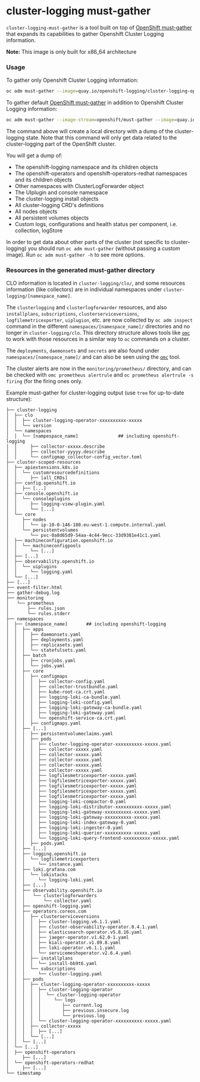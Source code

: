 cluster-logging must-gather
=================

`cluster-logging-must-gather` is a tool built on top of [OpenShift must-gather](https://github.com/openshift/must-gather)
that expands its capabilities to gather Openshift Cluster Logging information.

**Note:** This image is only built for x86_64 architecture

### Usage
To gather only Openshift Cluster Logging information: 
```sh
oc adm must-gather --image=quay.io/openshift-logging/cluster-logging-operator:latest -- /usr/bin/gather
```

To gather default [OpenShift must-gather](https://github.com/openshift/must-gather) in addition to Openshift Cluster Logging information: 
```sh
oc adm must-gather --image-stream=openshift/must-gather --image=quay.io/openshift/origin-cluster-logging-operator -- /usr/bin/gather
```

The command above will create a local directory with a dump of the cluster-logging state.
Note that this command will only get data related to the cluster-logging part of the OpenShift cluster.

You will get a dump of:
- The openshift-logging namespace and its children objects
- The openshift-operators and openshift-operators-redhat namespaces and its children objects
- Other namespaces with ClusterLogForwarder object
- The UIplugin and console namespace
- The cluster-logging install objects
- All cluster-logging CRD's definitions
- All nodes objects
- All persistent volumes objects
- Custom logs, configurations and health status per component, i.e. collection, logStore

In order to get data about other parts of the cluster (not specific to cluster-logging) you should
run `oc adm must-gather` (without passing a custom image). Run `oc adm must-gather -h` to see more options.

### Resources in the generated must-gather directory
CLO information is located in `cluster-logging/clo/`, and some resources information (like collectors) are in individual namespaces under `cluster-logging/[namespace_name]`.

The `clusterlogging` and `clusterlogforwarder` resources, and also `installplans`, `subscriptions`, `clusterserviceversions`, `logfilemetricexporter`, `uiplugion`, etc. are now collected by `oc adm inspect` command in the different `namespaces/[namespace_name]/` directories and no longer in `cluster-logging/clo`. This directory structure allows tools like [`omc`](https://github.com/gmeghnag/omc/) to work with those resources in a similar way to `oc` commands on a cluster.

The `deployments`, `daemonsets` and `secrets` are also found under `namespaces/[namespace_name]/` and can also be seen using the [`omc`](https://github.com/gmeghnag/omc/) tool.

The cluster alerts are now in the `monitoring/prometheus/` directory, and can be checked with `omc prometheus alertrule` and `oc prometheus alertrule -s firing` (for the firing ones only.

Example must-gather for cluster-logging output (use `tree` for up-to-date structure):
```
├── cluster-logging
│  ├── clo
│  │  ├── cluster-logging-operator-xxxxxxxxxx-xxxxx
│  │  └── version
│  └── namespaces
│  │  └── [nampespace_name]               ## including openshift-logging
│  │     ├── collector-xxxxx.describe
│  │     ├── collector-yyyyy.describe
│  │     └── configmap_collector-config_vector.toml
├── cluster-scoped-resources
│  ├── apiextensions.k8s.io
│  │  └── customresourcedefinitions
│  │     ├── [all_CRDs]
│  ├── config.openshift.io
│  │  ├── [...]
│  ├── console.openshift.io
│  │  └── consoleplugins
│  │     ├── logging-view-plugin.yaml
│  │     └── [...]
│  └── core
│     ├── nodes
│     │  └── ip-10-0-146-180.eu-west-1.compute.internal.yaml
│     └── persistentvolumes
│        └── pvc-0a8d65d9-54aa-4c44-9ecc-33d9381e41c1.yaml
│  ├── machineconfiguration.openshift.io
│  │  └── machineconfigpools
│  │     └── [...]
│  ├── [...]
│  ├── observability.openshift.io
│  │  └── uiplugins
│  │     └── logging.yaml
│  └── [...]
├── [...]
├── event-filter.html
├── gather-debug.log
├── monitoring                                                                                                         
│   └── prometheus                                                                                                     
│       ├── rules.json                                                                                                 
│       └── rules.stderr                                                                                               
├── namespaces
│  ├── [namespace_name]       ## including openshift-logging
│  │  ├── apps
│  │  │  ├── daemonsets.yaml
│  │  │  ├── deployments.yaml
│  │  │  ├── replicasets.yaml
│  │  │  └── statefulsets.yaml
│  │  ├── batch
│  │  │  ├── cronjobs.yaml
│  │  │  └── jobs.yaml
│  │  ├── core
│  │  │  ├── configmaps
│  │  │  │  ├── collector-config.yaml
│  │  │  │  ├── collector-trustbundle.yaml
│  │  │  │  ├── kube-root-ca.crt.yaml
│  │  │  │  ├── logging-loki-ca-bundle.yaml
│  │  │  │  ├── logging-loki-config.yaml
│  │  │  │  ├── logging-loki-gateway-ca-bundle.yaml
│  │  │  │  ├── logging-loki-gateway.yaml
│  │  │  │  └── openshift-service-ca.crt.yaml
│  │  │  ├── configmaps.yaml
│  │  ├── [...]
│  │  │  ├── persistentvolumeclaims.yaml
│  │  │  ├── pods
│  │  │  │  ├── cluster-logging-operator-xxxxxxxxxx-xxxxx.yaml
│  │  │  │  ├── collector-xxxxx.yaml
│  │  │  │  ├── collector-xxxxx.yaml
│  │  │  │  ├── collector-xxxxx.yaml
│  │  │  │  ├── collector-xxxxx.yaml
│  │  │  │  ├── collector-xxxxx.yaml
│  │  │  │  ├── logfilesmetricexporter-xxxxx.yaml
│  │  │  │  ├── logfilesmetricexporter-xxxxx.yaml
│  │  │  │  ├── logfilesmetricexporter-xxxxx.yaml
│  │  │  │  ├── logfilesmetricexporter-xxxxx.yaml
│  │  │  │  ├── logfilesmetricexporter-xxxxx.yaml
│  │  │  │  ├── logging-loki-compactor-0.yaml
│  │  │  │  ├── logging-loki-distributor-xxxxxxxxxx-xxxxx.yaml
│  │  │  │  ├── logging-loki-gateway-xxxxxxxxxx-xxxxx.yaml
│  │  │  │  ├── logging-loki-gateway-xxxxxxxxxx-xxxxx.yaml
│  │  │  │  ├── logging-loki-index-gateway-0.yaml
│  │  │  │  ├── logging-loki-ingester-0.yaml
│  │  │  │  ├── logging-loki-querier-xxxxxxxxxx-xxxxx.yaml
│  │  │  │  └── logging-loki-query-frontend-xxxxxxxxxx-xxxxx.yaml
│  │  │  ├── pods.yaml
│  │  ├── [...]
│  │  ├── logging.openshift.io
│  │  │  └── logfilemetricexporters
│  │  │     └── instance.yaml
│  │  ├── loki.grafana.com
│  │  │  └── lokistacks
│  │  │     └── logging-loki.yaml
│  │  ├── [...]
│  │  ├── observability.openshift.io
│  │  │   └── clusterlogforwarders
│  │  │       └── collector.yaml
│  │  ├── openshift-logging.yaml
│  │  ├── operators.coreos.com
│  │  │  ├── clusterserviceversions
│  │  │  │  ├── cluster-logging.v6.1.1.yaml
│  │  │  │  ├── cluster-observability-operator.0.4.1.yaml
│  │  │  │  ├── elasticsearch-operator.v5.8.16.yaml
│  │  │  │  ├── jaeger-operator.v1.62.0-1.yaml
│  │  │  │  ├── kiali-operator.v1.89.8.yaml
│  │  │  │  ├── loki-operator.v6.1.1.yaml
│  │  │  │  └── servicemeshoperator.v2.6.4.yaml
│  │  │  ├── installplans
│  │  │  │  └── install-bb9t6.yaml
│  │  │  └── subscriptions
│  │  │     └── cluster-logging.yaml
│  │  ├── pods
│  │  │  ├── cluster-logging-operator-xxxxxxxxxx-xxxxx
│  │  │  │  ├── cluster-logging-operator
│  │  │  │  │  └── cluster-logging-operator
│  │  │  │  │     └── logs
│  │  │  │  │        ├── current.log
│  │  │  │  │        ├── previous.insecure.log
│  │  │  │  │        └── previous.log
│  │  │  │  └── cluster-logging-operator-xxxxxxxxxx-xxxxx.yaml
│  │  │  ├── collector-xxxxx
│  │  │  │  ├── [...]
│  │  │  └── [...]
│  │  └── [...]
│  └── [...]
│  ├── openshift-operators
│     ├── [...]
│  └── openshift-operators-redhat
│     ├── [...]
└── timestamp
